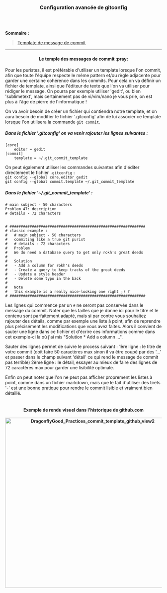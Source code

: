 <h3 align="center">
  Configuration avancée de gitconfig
</h3>

</br>
</br>

**Sommaire :**

> [Template de message de commit](#--commit-message-template)

___

<h4 align="center">
  Le temple des messages de commit :pray:
</h4>

Pour les puristes, il est préférable d'utiliser un template lorsque l'on commit, afin que toute l'équipe
respecte le même pattern et/ou règle adjacente pour garder une certaine cohérence dans les commits. 
Pour cela on va définir un fichier de template, ainsi que l'éditeur de texte que l'on va utiliser pour 
rédiger le message. On pourra par exemple utiliser 'gedit', ou bien 'sublimetext', mais certainement pas de vi/vim/nano je vous prie, on est plus à l'âge de pierre de l'informatique !

On va avoir besoin de créer un fichier qui contiendra notre template, et on aura besoin de modifier le 
fichier '.gitconfig' afin de lui associer ce template lorsque l'on utilisera la commande `git commit`.

<h5 align="left">
  Dans le fichier '.gitconfig' on va venir rajouter les lignes suivantes :
</h5>

```
[core]
	editor = gedit
[commit]
	template = ~/.git_commit_template	
```

On peut également utiliser les commandes suivantes afin d'éditer directement le fichier `.gitconfig` :
</br>
`git config --global core.editor gedit`
</br>
`git config --global commit.template ~/.git_commit_template`

<h5 align="left">
  Dans le fichier '~/.git_commit_template' :
</h5>

```
# main subject - 50 characters
Problem 47: description
# details - 72 characters


# #############################################################
# classic example :
#   # main subject - 50 characters
#   commiting like a true git purist
#   # details - 72 characters
#   Problem
#   We do need a database query to get only rokh's great deeds
#   
#   Solution
#   - Add a column for rokh's deeds
#   - Create a query to keep tracks of the great deeds
#   - Update a style header
#   - Delete some typo in the back
#   
#   Note
#   this example is a really nice-looking one right ;) ?
# #############################################################
```

Les lignes qui commence par un `#` ne seront pas conservée dans le message du commit. Noter que les tailles que je donne ici pour le titre et le contenu sont parfaitement adapté, mais si par contre vous souhaitez rajouter des détails, comme par exemple une liste à point, afin de reprendre plus précisément les modifications que vous avez faites. Alors il convient de sauter une ligne dans ce fichier et d'écrire ces informations comme dans cet exemple-ci là où j'ai mis "Solution * Add a column ...".

Sauter des lignes permet de suivre le process suivant :
1ère ligne : le titre de votre commit (doit faire 50 caractères max sinon il va être coupé par des '...' et passer dans le champ suivant 'détail' ce qui rend le message de commit pas terrible)
2ème ligne : le détail, essayer au mieux de faire des lignes de 72 caractères max pour garder une lisibilité optimale.

Enfin on peut noter que l'on ne peut pas afficher proprement les listes à point, comme dans un fichier markdown, mais que le fait d'utiliser des tirets '-' est une bonne pratique pour rendre le commit lisible et vraiment bien détaillé.

<h4 align="center">
    <br>
      Exemple de rendu visuel dans l'historique de github.com
    <br>
    <br>
      <a href="https://raw.githubusercontent.com/Siliver4/DragonflyGood_Practices/master/assets/img/git/commit template/commit_template_github_view2.png">
        <img src="DragonflyGood_Practices/master/assets/img/git/commit template/commit_template_github_view2.png" alt="DragonflyGood_Practices_commit_template_github_view2" width="547">
      </a>
    <br>
</h4>
